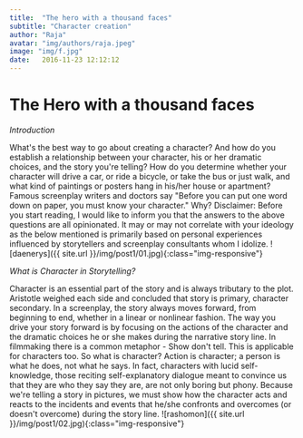 ```yaml
---
title:  "The hero with a thousand faces"
subtitle: "Character creation"
author: "Raja"
avatar: "img/authors/raja.jpeg"
image: "img/f.jpg"
date:   2016-11-23 12:12:12
---
```


# The Hero with a thousand faces
_Introduction_

What's the best way to go about creating a character? And how do you establish a relationship between your character, his or her dramatic choices, and the story you're telling? How do you determine whether your character will drive a car, or ride a bicycle, or take the bus or just walk, and what kind of paintings or posters hang in his/her house or apartment? Famous screenplay writers and doctors say "Before you can put one word down on paper, you must know your character." Why? Disclaimer: Before you start reading, I would like to inform you that the answers to the above questions are all opinionated. It may or may not correlate with your ideology as the below mentioned is primarily based on personal experiences influenced by storytellers and screenplay consultants whom I idolize.
![daenerys]({{ site.url }}/img/post1/01.jpg){:class="img-responsive"}

_What is Character in Storytelling?_

Character is an essential part of the story and is always tributary to the plot. Aristotle weighed each side and concluded that story is primary, character secondary. In a screenplay, the story always moves forward, from beginning to end, whether in a linear or nonlinear fashion. The way you drive your story forward is by focusing on the actions of the character and the dramatic choices he or she makes during the narrative story line. In filmmaking there is a common metaphor - Show don't tell. This is applicable for characters too. So what is character? Action is character; a person is what he does, not what he says. In fact, characters with lucid self-knowledge, those reciting self-explanatory dialogue meant to convince us that they are who they say they are, are not only boring but phony. Because we're telling a story in pictures, we must show how the character acts and reacts to the incidents and events that he/she confronts and overcomes (or doesn't overcome) during the story line.
![rashomon]({{ site.url }}/img/post1/02.jpg){:class="img-responsive"}


